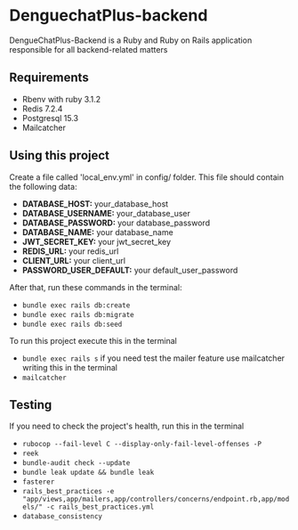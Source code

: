 # DenguechatPlus-backend
DengueChatPlus-Backend is a Ruby and Ruby on Rails application responsible for all backend-related matters

## Requirements
- Rbenv with ruby 3.1.2
- Redis 7.2.4
- Postgresql 15.3
- Mailcatcher

## Using this project
Create a file called 'local_env.yml' in config/ folder. This file should contain the following data:
- **DATABASE_HOST:** your_database_host
- **DATABASE_USERNAME:** your_database_user
- **DATABASE_PASSWORD:** your database_password
- **DATABASE_NAME:** your database_name
- **JWT_SECRET_KEY:** your jwt_secret_key
- **REDIS_URL:** your redis_url
- **CLIENT_URL:** your client_url
- **PASSWORD_USER_DEFAULT:** your default_user_password

After that, run these commands in the terminal:
 - `bundle exec rails db:create`
 - `bundle exec rails db:migrate`
 - `bundle exec rails db:seed`

To run this project execute this in the terminal
- `bundle exec rails s`
 if you need test the mailer feature use mailcatcher writing this in the terminal
- `mailcatcher`

## Testing

If you need to check the project's health, run this in the terminal
- `rubocop --fail-level C --display-only-fail-level-offenses -P`
- `reek`
- `bundle-audit check --update`
- `bundle leak update && bundle leak`
- `fasterer`
- `rails_best_practices -e "app/views,app/mailers,app/controllers/concerns/endpoint.rb,app/models/" -c rails_best_practices.yml`
- `database_consistency`
